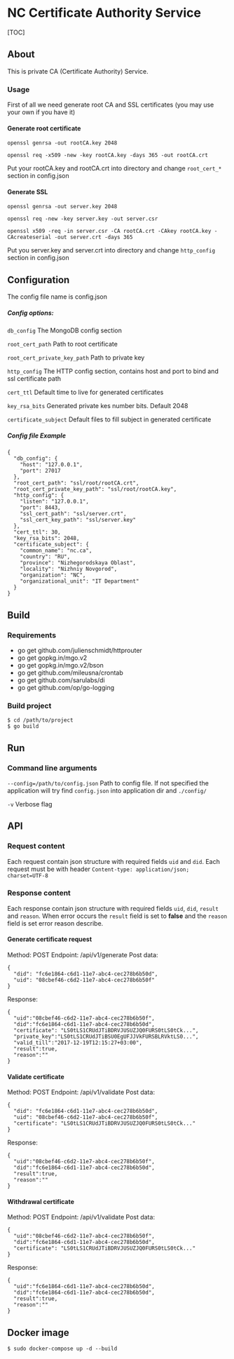 # NC Certificate Authority Service

[TOC]

## About

This is private CA (Certificate Authority) Service.

### Usage

First of all we need generate root CA and SSL certificates (you may use your own if you have it)

#### Generate root certificate

```
openssl genrsa -out rootCA.key 2048

openssl req -x509 -new -key rootCA.key -days 365 -out rootCA.crt
```

Put your rootCA.key and rootCA.crt into directory and change ```root_cert_*``` section in config.json

#### Generate SSL

```
openssl genrsa -out server.key 2048

openssl req -new -key server.key -out server.csr

openssl x509 -req -in server.csr -CA rootCA.crt -CAkey rootCA.key -CAcreateserial -out server.crt -days 365
```

Put you server.key and server.crt into directory and change ```http_config``` section in config.json

## Configuration

The config file name is config.json

##### Config options:

```db_config``` The MongoDB config section

```root_cert_path``` Path to root certificate

```root_cert_private_key_path``` Path to private key

```http_config``` The HTTP config section, contains host and port to bind and ssl certificate path

```cert_ttl``` Default time to live for generated certificates

```key_rsa_bits``` Generated private kes number bits. Default 2048

```certificate_subject``` Default files to fill subject in generated certificate

##### Config file Example


```
{
  "db_config": {
    "host": "127.0.0.1",
    "port": 27017
  },
  "root_cert_path": "ssl/root/rootCA.crt",
  "root_cert_private_key_path": "ssl/root/rootCA.key",
  "http_config": {
    "listen": "127.0.0.1",
    "port": 8443,
    "ssl_cert_path": "ssl/server.crt",
    "ssl_cert_key_path": "ssl/server.key"
  },
  "cert_ttl": 30,
  "key_rsa_bits": 2048,
  "certificate_subject": {
    "common_name": "nc.ca",
    "country": "RU",
    "province": "Nizhegorodskaya Oblast",
    "locality": "Nizhniy Novgorod",
    "organization": "NC",
    "organizational_unit": "IT Department"
  }
}
```

## Build

### Requirements
- go get github.com/julienschmidt/httprouter
- go get gopkg.in/mgo.v2
- go get gopkg.in/mgo.v2/bson
- go get github.com/mileusna/crontab
- go get github.com/sarulabs/di
- go get github.com/op/go-logging

### Build project
```
$ cd /path/to/project
$ go build
```

## Run

### Command line arguments

```--config=/path/to/config.json``` Path to config file. If not specified the application will try find ```config.json``` into application dir and ```./config/```

```-v``` Verbose flag



## API

### Request content
Each request contain json structure with required fields ```uid``` and ```did```. Each request must be with header ```Content-type: application/json; charset=UTF-8```

### Response content
Each response contain json structure with required fields ```uid```, ```did```, ```result``` and ```reason```. When error occurs the ```result``` field is set to **false** and the ```reason``` field is set error reason describe.


#### Generate certificate request

Method: POST
Endpoint: /api/v1/generate
Post data:
```
{
  "did": "fc6e1864-c6d1-11e7-abc4-cec278b6b50d",
  "uid": "08cbef46-c6d2-11e7-abc4-cec278b6b50f"
}
```

Response:
```
{
  "uid":"08cbef46-c6d2-11e7-abc4-cec278b6b50f",
  "did":"fc6e1864-c6d1-11e7-abc4-cec278b6b50d",
  "certificate": "LS0tLS1CRUdJTiBDRVJUSUZJQ0FURS0tLS0tCk...",
  "private_key":"LS0tLS1CRUdJTiBSU0EgUFJJVkFURSBLRVktLS0...",
  "valid_till":"2017-12-19T12:15:27+03:00",
  "result":true,
  "reason":""
}
```

#### Validate certificate

Method: POST
Endpoint: /api/v1/validate
Post data:
```
{
  "did": "fc6e1864-c6d1-11e7-abc4-cec278b6b50d",
  "uid": "08cbef46-c6d2-11e7-abc4-cec278b6b50f",
  "certificate": "LS0tLS1CRUdJTiBDRVJUSUZJQ0FURS0tLS0tCk..."
}
```

Response:
```
{
  "uid":"08cbef46-c6d2-11e7-abc4-cec278b6b50f",
  "did":"fc6e1864-c6d1-11e7-abc4-cec278b6b50d",
  "result":true,
  "reason":""
}
```

#### Withdrawal certificate

Method: POST
Endpoint: /api/v1/validate
Post data:
```
{
  "uid":"08cbef46-c6d2-11e7-abc4-cec278b6b50f",
  "did":"fc6e1864-c6d1-11e7-abc4-cec278b6b50d",
  "certificate": "LS0tLS1CRUdJTiBDRVJUSUZJQ0FURS0tLS0tCk..."
}
```

Response:

```
{
  "uid":"fc6e1864-c6d1-11e7-abc4-cec278b6b50d",
  "did":"fc6e1864-c6d1-11e7-abc4-cec278b6b50d",
  "result":true,
  "reason":""
}
```

## Docker image

```
$ sudo docker-compose up -d --build

```
